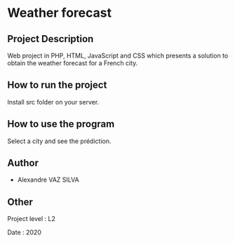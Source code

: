 # Weather forecast

## Project Description

Web project in PHP, HTML, JavaScript and CSS which presents a solution to obtain the weather forecast for a French city.

## How to run the project 

Install src folder on your server.

## How to use the program

Select a city and see the prédiction.

## Author 

- Alexandre VAZ SILVA

## Other 

Project level : L2

Date : 2020
